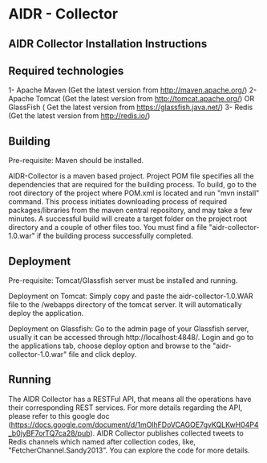 AIDR - Collector
====================================================

AIDR Collector Installation Instructions
----------------------------------------

Required technologies
---------------------
1- Apache Maven (Get the latest version from http://maven.apache.org/)
2- Apache Tomcat (Get the latest version from http://tomcat.apache.org/) OR GlassFish ( Get the latest version from https://glassfish.java.net/)
3- Redis (Get the latest version from http://redis.io/)

Building 
--------
Pre-requisite: Maven should be installed.

AIDR-Collector is a maven based project. Project POM file specifies all the dependencies that are required for the building process. To build, go to the root directory of the project where POM.xml is located and run "mvn install" command. This process initiates downloading process of required packages/libraries from the maven central repository, and may take a few minutes. A successful build will create a target folder on the project root directory and a couple of other files too.  You must find a file "aidr-collector-1.0.war" if the building process successfully completed.

Deployment
----------
Pre-requisite: Tomcat/Glassfish server must be installed and running.

Deployment on Tomcat:
Simply copy and paste the aidr-collector-1.0.WAR file to the <tomcat-root>/webapps directory of the tomcat server. It will automatically deploy the application.

Deployment on Glassfish:
Go to the admin page of your Glassfish server, usually it can be accessed through http://localhost:4848/. Login and go to the applications tab, choose deploy option and browse to the "aidr-collector-1.0.war" file and click deploy.


Running
-------
The AIDR Collector has a RESTFul API, that means all the operations have their corresponding REST services. For more details regarding the API, please refer to this google doc (https://docs.google.com/document/d/1mOlhFDoVCAGOE7gvKQLKwH04P4_b0jyBF7orTQ7ca28/pub). AIDR Collector publishes collected tweets to Redis channels which named after collection codes, like, "FetcherChannel.Sandy2013". You can explore the code for more details. 
